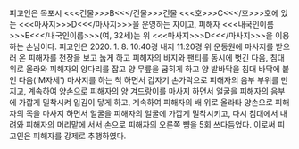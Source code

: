 피고인은 목포시 <<<건물>>>B<<</건물>>>건물 <<<호>>>C<<</호>>>호에 있는 <<<마사지>>>D<<</마사지>>>을 운영하는 자이고, 피해자 <<<내국인이름>>>E<<</내국인이름>>>(여, 32세)는 위 <<<마사지>>>D<<</마사지>>>을 이용하는 손님이다.
피고인은 2020. 1. 8. 10:40경 내지 11:20경 위 운동원에 마사지를 받으러 온 피해자를 천장을 보고 눕게 하고 피해자의 바지와 팬티를 동시에 벗긴 다음, 침대 위로 올라와 피해자의 양다리를 잡고 양 무릎을 굽히게 하고 양 발바닥을 침대 바닥에 붙인 다음('M자세') 마사지를 하는 척 하면서 갑자기 손가락으로 피해자의 음부 부위를 만지고, 계속하여 양손으로 피해자의 양 겨드랑이를 마사지 하면서 얼굴을 피해자의 음부에 가깝게 밀착시켜 입김이 닿게 하고, 계속하여 피해자의 배 위로 올라타 양손으로 피해자의 목을 마사지 하면서 얼굴을 피해자의 얼굴에 가깝게 밀착시키고, 다시 침대에서 내려와 피해자의 머리맡에 서서 손으로 피해자의 오른쪽 뺨을 5회 쓰다듬었다.
이로써 피고인은 피해자를 강제로 추행하였다.
